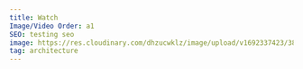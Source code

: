 ```yaml
---
title: Watch
Image/Video Order: a1
SEO: testing seo
image: https://res.cloudinary.com/dhzucwklz/image/upload/v1692337423/3856_qyq91i.jpg
tag: architecture
---
```

